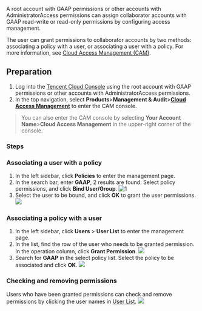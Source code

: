 A root account with GAAP permissions or other accounts with AdministratorAccess permissions can assign collaborator accounts with GAAP read-write or read-only permissions by configuring access management.

The user can grant permissions to collaborator accounts by two methods: associating a policy with a user, or associating a user with a policy. For more information, see [Cloud Access Management (CAM)](https://intl.cloud.tencent.com/document/product/597/17989).

## Preparation
1. Log into the [Tencent Cloud Console](https://console.cloud.tencent.com/) using the root account with GAAP permissions or other accounts with AdministratorAccess permissions.
2. In the top navigation, select **Products**>**Management & Audit**>**[Cloud Access Management](https://console.cloud.tencent.com/cam/policy)** to enter the CAM console.
> You can also enter the CAM console by selecting **Your Account Name**>**Cloud Access Management** in the upper-right corner of the console.

### Steps
### Associating a user with a policy
1. In the left sidebar, click **Policies** to enter the management page.
2. In the search bar, enter **GAAP**, 2 results are found. Select policy permissions, and click **Bind User/Group**.
![1](https://main.qcloudimg.com/raw/06fc88f33dbc935ca2b65948fb3343e3.png)
3. Select the user to be bound, and click **OK** to grant the user permissions.
![](https://main.qcloudimg.com/raw/61df6a1fd920c302c0f2b2f68c79f4a2.png)

### Associating a policy with a user
1. In the left sidebar, click **Users** > **User List** to enter the management page.
2. In the list, find the row of the user who needs to be granted permission. In the operation column, click **Grant Permission**.
![](https://main.qcloudimg.com/raw/740bfd484b9df92eb13bb9517c6238e1.png)
3. Search for **GAAP** in the select policy list. Select the policy to be associated and click **OK**.
![](https://main.qcloudimg.com/raw/7a602d2eefa9ed3ba69ca72df39616a7.png)

### Checking and removing permissions
Users who have been granted permissions can check and remove permissions by clicking the user names in [User List](https://console.cloud.tencent.com/cam).
![](https://main.qcloudimg.com/raw/da41405cfc21806881e2c86d9bc2823e.png)

